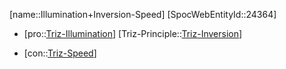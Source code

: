 ﻿---
type: TrizContradiction
aliases:
- Illumination+Inversion-Speed
license: CC BY-SA 4.0
copyright: https://github.com/SpocWeb
IsDeleted: false
IsReadOnly: false
Confidential: public
tags: 
- Triz/Contradiction
---
[name::Illumination+Inversion-Speed]
[SpocWebEntityId::24364]
+ [pro::[Triz-Illumination](tech/Triz/Parameter/Triz-Illumination.md)]
[Triz-Principle::[Triz-Inversion](tech/Triz/Principle/Triz-Inversion.md)]
- [con::[Triz-Speed](tech/Triz/Parameter/Triz-Speed.md)]


